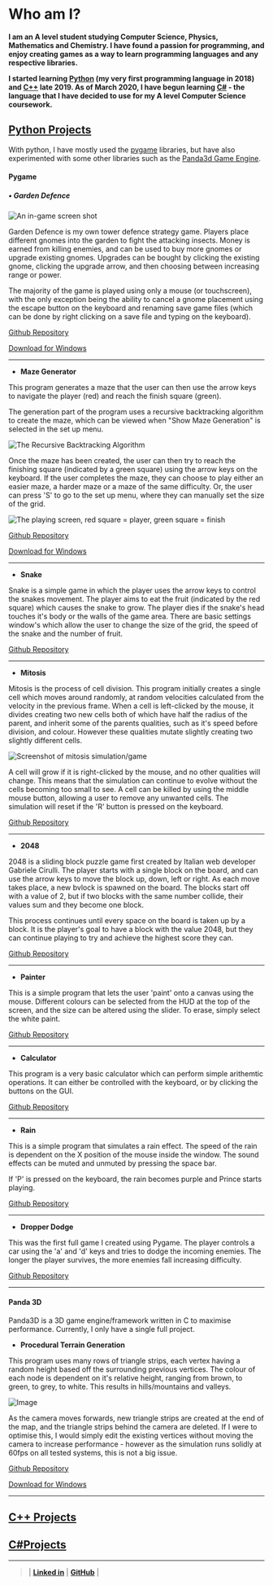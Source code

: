 # Who am I?

**I am an A level student studying Computer Science, Physics, Mathematics and Chemistry. I have found a passion for programming, and enjoy creating games as a way to learn programming languages and any respective libraries.**

**I started learning [Python](/PythonPage.md) (my very first programming language in 2018) and [C++](/CppPage.md) late 2019. As of March 2020, I have begun learning [C#](/CsPage.md) - the language that I have decided to use for my A level Computer Science coursework.**

## [Python Projects](README.md)

With python, I have mostly used the [pygame](#pygame) libraries, but have also experimented with some other libraries such as the [Panda3d Game Engine](#panda-3d).

#### Pygame

##### • Garden Defence

![An in-game screen shot](/ProgramRepos/Pygame-GardenDefence/GardenDefenceFiles/Images/ScreenShotForGithubPages-shrunk.png)

Garden Defence is my own tower defence strategy game. Players place different gnomes into the garden to fight the attacking insects. Money is earned from killing enemies, and can be used to buy more gnomes or upgrade existing gnomes. Upgrades can be bought by clicking the existing gnome, clicking the upgrade arrow, and then choosing between increasing range or power.

The majority of the game is played using only a mouse (or touchscreen), with the only exception being the ability to cancel a gnome placement using the escape button on the keyboard and renaming save game files (which can be done by right clicking on a save file and typing on the keyboard).

[Github Repository](https://github.com/owenpauptit/pygame-gardendefence)

[Download for Windows](/ProgramRepos/Pygame-GardenDefence/GardenDefence.zip?raw=true "Zip file download for Garden Defence")

---

- **Maze Generator**

This program generates a maze that the user can then use the arrow keys to navigate the player (red) and reach the finish square (green).

The generation part of the program uses a recursive backtracking algorithm to create the maze, which can be viewed when "Show Maze Generation" is selected in the set up menu. 

![The Recursive Backtracking Algorithm](/ProgramRepos/Pygame-MazeGenerator/MazeGeneratorFiles/GenerationScreenShot-shrunk.png)

Once the maze has been created, the user can then try to reach the finishing square (indicated by a green square) using the arrow keys on the keyboard. If the user completes the maze, they can choose to play either an easier maze, a harder maze or a maze of the same difficulty. Or, the user can press 'S' to go to the set up menu, where they can manually set the size of the grid.

![The playing screen, red square = player, green square = finish](/ProgramRepos/Pygame-MazeGenerator/MazeGeneratorFiles/PlayingScreenShot-shrunk.png)

[Github Repository](https://github.com/owenpauptit/pygame-mazegenerator)

[Download for Windows](/ProgramRepos/Pygame-MazeGenerator/MazeGenerator.zip?raw=true "zip file download for the Maze Generator")

---

- **Snake**

Snake is a simple game in which the player uses the arrow keys to control the snakes movement. The player aims to eat the fruit (indicated by the red square) which causes the snake to grow. The player dies if the snake's head touches it's body or the walls of the game area. There are basic settings window's which allow the user to change the size of the grid, the speed of the snake and the number of fruit.

[Github Repository](https://github.com/owenpauptit/Pygame-snake)

---

- **Mitosis**

Mitosis is the process of cell division. This program initially creates a single cell which moves around randomly, at random velocities calculated from the velocity in the previous frame. When a cell is left-clicked by the mouse, it divides creating two new cells both of which have half the radius of the parent, and inherit some of the parents qualities, such as it's speed before division, and colour. However these qualities mutate slightly creating two slightly different cells.

![Screenshot of mitosis simulation/game](/ProgramRepos/Pygame-Mitosis/MitosisFiles/screenshot.png)

A cell will grow if it is right-clicked by the mouse, and no other qualities will change. This means that the simulation can continue to evolve without the cells becoming too small to see. A cell can be killed by using the middle mouse button, allowing a user to remove any unwanted cells. The simulation will reset if the 'R' button is pressed on the keyboard.

[Github Repository](https://github.com/owenpauptit/pygame-mitosis)

---

- **2048**

2048 is a sliding block puzzle game first created by Italian web developer Gabriele Cirulli. The player starts with a single block on the board, and can use the arrow keys to move the block up, down, left or right. As each move takes place, a new bvlock is spawned on the board. The blocks start off with a value of 2, but if two blocks with the same number collide, their values sum and they become one block.

This process continues until every space on the board is taken up by a block. It is the player's goal to have a block with the value 2048, but they can continue playing to try and achieve the highest score they can.

[Github Repository](https://github.com/owenpauptit/pygame-2048)

---

- **Painter**

This is a simple program that lets the user 'paint' onto a canvas using the mouse. Different colours can be selected from the HUD at the top of the screen, and the size can be altered using the slider. To erase, simply select the white paint.

[Github Repository](https://github.com/owenpauptit/pygame-painter)

---

- **Calculator**

This program is a very basic calculator which can perform simple arithemtic operations. It can either be controlled with the keyboard, or by clicking the buttons on the GUI.

[Github Repository](https://github.com/owenpauptit/pygame-calculator)

---

- **Rain**

This is a simple program that simulates a rain effect. The speed of the rain is dependent on the X position of the mouse inside the window. The sound effects can be muted and unmuted by pressing the space bar.

If 'P' is pressed on the keyboard, the rain becomes purple and Prince starts playing.

[Github Repository](https://github.com/owenpauptit/pygame-rain)

---

- **Dropper Dodge**

This was the first full game I created using Pygame. The player controls a car using the 'a' and 'd' keys and tries to dodge the incoming enemies. The longer the player survives, the more enemies fall increasing difficulty.

[Github Repository](https://github.com/owenpauptit/pygame-dropperdodgegame)


---

#### Panda 3D

Panda3D is a 3D game engine/framework written in C to maximise performance. Currently, I only have a single full project.

- **Procedural Terrain Generation**

This program uses many rows of triangle strips, each vertex having a random height based off the surrounding previous vertices. The colour of each node is dependent on it's relative height, ranging from brown, to green, to grey, to white. This results in hills/mountains and valleys.

![Image](/Resources/Images/ProceduralTerrainGenerationScreenShot.png) 

As the camera moves forwards, new triangle strips are created at the end of the map, and the triangle strips behind the camera are deleted. If I were to optimise this, I would simply edit the existing vertices without moving the camera to increase performance - however as the simulation runs solidly at 60fps on all tested systems, this is not a big issue.

[Github Repository](https://github.com/owenpauptit/panda3d-proceduralterraingeneration)

[Download for Windows](/ProgramRepos/Panda3d-ProceduralTerrainGeneration/TerrainGeneration.zip?raw=true)

---

## [C++ Projects](/CppPage.md)

## [C#Projects](/CsPage.md)

***  
  
  
>
>
> | **[Linked in](https://linkedin.com/in/owen-pauptit/)** | **[GitHub](https://github.com/owenpauptit/)** |
>
